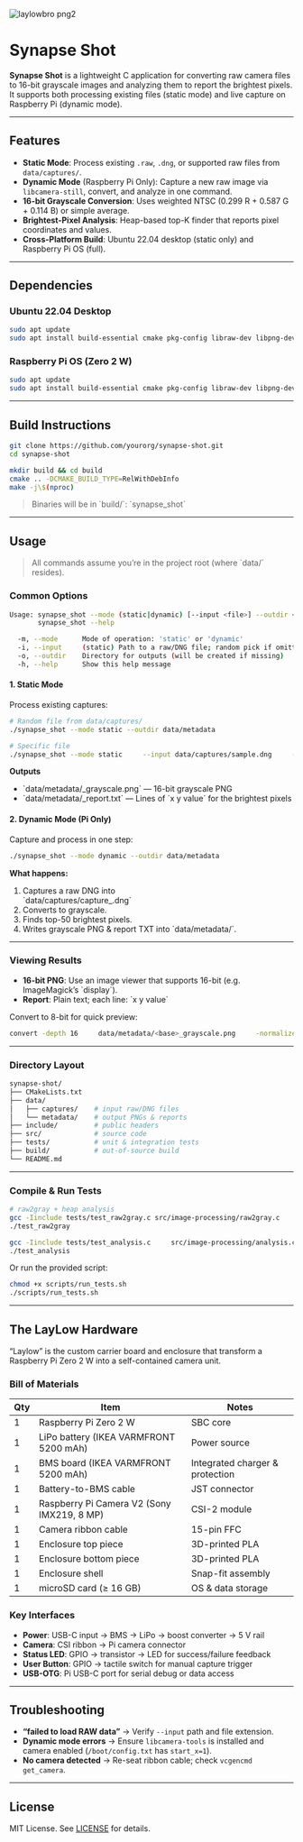 ![laylowbro png2](https://github.com/user-attachments/assets/0424781e-94b8-422b-a442-c3358c5af60c)

# Synapse Shot

**Synapse Shot** is a lightweight C application for converting raw camera files to 16-bit grayscale images and analyzing them to report the brightest pixels. It supports both processing existing files (static mode) and live capture on Raspberry Pi (dynamic mode).

---

## Features

- **Static Mode**: Process existing `.raw`, `.dng`, or supported raw files from `data/captures/`.  
- **Dynamic Mode** (Raspberry Pi Only): Capture a new raw image via `libcamera-still`, convert, and analyze in one command.  
- **16-bit Grayscale Conversion**: Uses weighted NTSC (0.299 R + 0.587 G + 0.114 B) or simple average.  
- **Brightest-Pixel Analysis**: Heap-based top-K finder that reports pixel coordinates and values.  
- **Cross-Platform Build**: Ubuntu 22.04 desktop (static only) and Raspberry Pi OS (full).

---

## Dependencies

### Ubuntu 22.04 Desktop

```bash
sudo apt update
sudo apt install build-essential cmake pkg-config libraw-dev libpng-dev
```

### Raspberry Pi OS (Zero 2 W)

```bash
sudo apt update
sudo apt install build-essential cmake pkg-config libraw-dev libpng-dev libcamera-tools
```

---

## Build Instructions

```bash
git clone https://github.com/yourorg/synapse-shot.git
cd synapse-shot

mkdir build && cd build
cmake .. -DCMAKE_BUILD_TYPE=RelWithDebInfo
make -j\$(nproc)
```

> Binaries will be in \`build/\`: \`synapse_shot\`

---

## Usage

> All commands assume you’re in the project root (where \`data/\` resides).

### Common Options

```bash
Usage: synapse_shot --mode (static|dynamic) [--input <file>] --outdir <dir>
       synapse_shot --help

  -m, --mode      Mode of operation: 'static' or 'dynamic'
  -i, --input     (static) Path to a raw/DNG file; random pick if omitted
  -o, --outdir    Directory for outputs (will be created if missing)
  -h, --help      Show this help message
```

#### 1. Static Mode

Process existing captures:

```bash
# Random file from data/captures/
./synapse_shot --mode static --outdir data/metadata

# Specific file
./synapse_shot --mode static     --input data/captures/sample.dng     --outdir data/metadata
```

**Outputs**  
- \`data/metadata/<base>_grayscale.png\` — 16-bit grayscale PNG  
- \`data/metadata/<base>_report.txt\` — Lines of \`x y value\` for the brightest pixels  

#### 2. Dynamic Mode (Pi Only)

Capture and process in one step:

```bash
./synapse_shot --mode dynamic --outdir data/metadata
```

**What happens:**  
1. Captures a raw DNG into  
   \`data/captures/capture_<timestamp>.dng\`  
2. Converts to grayscale.  
3. Finds top-50 brightest pixels.  
4. Writes grayscale PNG & report TXT into \`data/metadata/\`.

---

### Viewing Results

- **16-bit PNG**: Use an image viewer that supports 16-bit (e.g. ImageMagick’s \`display\`).  
- **Report**: Plain text; each line: \`x y value\`  

Convert to 8-bit for quick preview:

```bash
convert -depth 16     data/metadata/<base>_grayscale.png     -normalize out8.png
```

---

### Directory Layout

```bash
synapse-shot/
├── CMakeLists.txt
├── data/
│   ├── captures/    # input raw/DNG files
│   └── metadata/    # output PNGs & reports
├── include/         # public headers
├── src/             # source code
├── tests/           # unit & integration tests
├── build/           # out-of-source build
└── README.md
```

---

### Compile & Run Tests

```bash
# raw2gray + heap analysis
gcc -Iinclude tests/test_raw2gray.c src/image-processing/raw2gray.c     -lraw -lpng -lm -o test_raw2gray
./test_raw2gray

gcc -Iinclude tests/test_analysis.c     src/image-processing/analysis.c src/datastructures/heap.c     -o test_analysis
./test_analysis
```

Or run the provided script:

```bash
chmod +x scripts/run_tests.sh
./scripts/run_tests.sh
```

---

## The LayLow Hardware

“Laylow” is the custom carrier board and enclosure that transform a Raspberry Pi Zero 2 W into a self-contained camera unit.

### Bill of Materials

| Qty | Item                                            | Notes                                        |
|-----|-------------------------------------------------|----------------------------------------------|
| 1   | Raspberry Pi Zero 2 W                           | SBC core                                     |
| 1   | LiPo battery (IKEA VARMFRONT 5200 mAh)          | Power source                                 |
| 1   | BMS board (IKEA VARMFRONT 5200 mAh)             | Integrated charger & protection              |
| 1   | Battery-to-BMS cable                            | JST connector                                |
| 1   | Raspberry Pi Camera V2 (Sony IMX219, 8 MP)      | CSI-2 module                                 |
| 1   | Camera ribbon cable                             | 15-pin FFC                                   |
| 1   | Enclosure top piece                             | 3D-printed PLA                               |
| 1   | Enclosure bottom piece                          | 3D-printed PLA                               |
| 1   | Enclosure shell                                 | Snap-fit assembly                            |
| 1   | microSD card (≥ 16 GB)                          | OS & data storage                            |

### Key Interfaces

- **Power**: USB-C input → BMS → LiPo → boost converter → 5 V rail  
- **Camera**: CSI ribbon → Pi camera connector  
- **Status LED**: GPIO → transistor → LED for success/failure feedback  
- **User Button**: GPIO → tactile switch for manual capture trigger  
- **USB-OTG**: Pi USB-C port for serial debug or data access  

---

## Troubleshooting

- **“failed to load RAW data”** → Verify `--input` path and file extension.  
- **Dynamic mode errors** → Ensure `libcamera-tools` is installed and camera enabled (`/boot/config.txt` has `start_x=1`).  
- **No camera detected** → Re-seat ribbon cable; check `vcgencmd get_camera`.  

---

## License

MIT License. See [LICENSE](LICENSE) for details.
